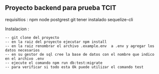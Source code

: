 ## Proyecto backend para prueba TCIT

requisitios :
    npm
    node
    postgrest
    git
    tener instalado sequelize-cli  

Instalacion : 

    -- git clone del proyecto  
    -- en la raiz del proyecto ejecutar npm install
    -- en la raiz renombrar el archivo .example.env  a .env y agregar los datos necesarios
    -- en su gestor de sql cree la base de datos con el nombre que indico en el archivo .env
    -- ejecute el comando npm run db:test:migrate  
    -- para verificar si todo esta Ok puede utilizar el comando test

